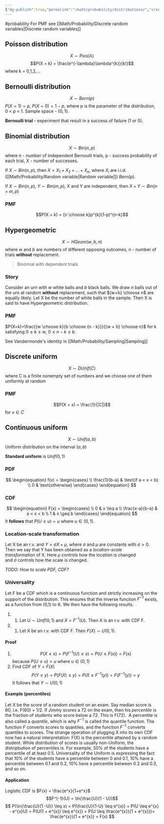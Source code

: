 ```yaml
---
{"dg-publish":true,"permalink":"/math/probability/distributions/","created":"","updated":""}
---
```


#probability 
For PMF see [[Math/Probability/Discrete random variables\|Discrete random variables]]

## Poisson distribution

$$X \sim Pois(\lambda)$$
$$P(X = k) = \frac{e^{-\lambda}\lambda^{k}}{k!}$$ 
where k = 0,1,2,...

## Bernoulli distribution
$$X \sim Bern(p)$$
$P(X = 1) = p$, $P(X = 0) = 1 - p$, where p is the parameter of the distribution, 0 < p < 1. Sample space - $\{0,1\}$.

**Bernoulli trial** - experiment that result in a success of failure (1 or 0).

## Binomial distribution

$$X \sim Bin(n,p)$$
where n - number of independent Bernoulli trials, p - success probability of each trial, X - number of successes.

If $X \sim Bin(n,p)$, then $X = X_{1} + X_{2} + \dots + X_{n}$, where $X_{i}$ are i.i.d. ([[Math/Probability/Random variable\|Random variable]]) $Bern(p)$.

If $X \sim Bin(n,p)$, $Y \sim Bin(m , p)$, X and Y are independent, then $X + Y \sim Bin(n + m, p)$

### PMF
$$P(X = k) = {n \choose k}p^{k}(1-p)^{n-k}$$
## Hypergeometric
$$X \sim HGeom(w,b,n)$$
where $w$ and $b$ are numbers of different opposing outcomes, n - number of trials **without** replacement.

> Binomial with dependent trials

### Story
Consider an urn with $w$ white balls and $b$ black balls. We draw $n$ balls out of the urn at random **without** replacement, such that ${w+b} \choose n$ are equally likely. Let X be the number of white balls in the sample. Then X is said to have Hypergeometric distribution.

### PMF

$P(X=k)=\frac{{w \choose k}{b \choose {n - k}}}{{w + b} \choose n}$
for k satisfying $0 \leq k \leq w$, $0 \leq n - k \leq b$.

See Vandermonde's identity in [[Math/Probability/Sampling\|Sampling]]

## Discrete uniform
$$X \sim DUnif(C)$$
where C is a finite nonempty set of numbers and we choose one of them uniformly at random

### PMF
$$P(X = x) = \frac{1}{|C|}$$
for $x \in C$

## Continuous uniform
$$X \sim Unif(a, b)$$
Uniform distribution on the interval $(a,b)$

**Standard uniform** is $Unif(0, 1)$

### PDF

$$
\begin{equation}
f(x) =
\begin{cases} \\
\frac{1}{b-a} & \text{if a < x < b} \\
0 & \text{otherwise}
\end{cases}       
\end{equation}
$$
### CDF
$$
\begin{equation}
F(x) =
\begin{cases} \\
0 & x \leq a \\
\frac{x-a}{b-a} & a < x < b \\
1 & x \geq b
\end{cases}       
\end{equation}
$$
It **follows** that $P(U \leq u) = u$ where $u \in (0,1)$.

### Location-scale transformation
Let X be an r.v. and $Y = \sigma X + \mu$, where $\sigma$ and $\mu$ are constants with $\sigma > 0$. Then we say that Y has been obtained as a _location-scale transformation_ of X. Here $\mu$ controls how the location is changed and $\sigma$ controls how the scale is changed.

*TODO: How to scale PDF, CDF?*

### Universality
Let F be a CDF which is a continuous function and strictly increasing on the support of the distribution. This ensures that the inverse function $F^{-1}$ exists, as a function from (0,1) to $\mathbb{R}$. We then have the following results.
1. 1. Let $U \sim Unif(0,1)$ and $X = F^{-1}(U)$. Then X is an r.v. with CDF F.
2. 1. Let X be an r.v. with CDF F. Then $F(X) \sim U(0,1)$.
#### Proof
1. $$
   P(X \leq x) = 
   P(F^{-1}(U) \leq x) = 
   P(U \leq F(x)) =
   F(x)
   $$
   because $P(U \leq u) = u$ where $u \in (0,1)$
2. Find CDF of $Y = F(X)$
    $$
   P(Y \leq y) =
   P(F(X) \leq y) = 
   P(X \leq F^{-1}(y)) = 
   F(F^{-1}(y)) = 
   y
   $$
   It follows that $Y \sim U(0, 1)$

#### Example (percentiles)
Let X be the score of a random student on an exam. Say median score is 60, i.e. F(60) = 1/2. If Jimmy scores a 72 on the exam, then his _percentile_ is the fraction of students who score below a 72. This is F(72).  A percentile is also called a _quantile_, which is why $F^{-1}$ is called the quantile function. The function $F$ converts scores to quantiles, and the function $F^{-1}$ converts quantiles to scores.
The strange operation of plugging X into its own CDF now has a natural interpretation: F(X) is the percentile attained by a random student. While distribution of scores is usually non-Uniform, the distripbution of percentiles is.
For example, 50% of the students have a percentile of at least 0.5. Universality of the Uniform is expressing the fact that 10% of the students have a percentile between 0 and 0.1, 10% have a percentile between 0.1 and 0.2, 10% have a percentile between 0.2 and 0.3, and so on.

#### Application

Logistic CDF is $F(x) = \frac{e^x}{1+e^x}$
$$F^{-1}(U) = \ln(\frac{U}{1 - U})$$
$$
P(\ln{\frac{U}{1 -U}} \leq x) =
P(\frac{U}{1-U} \leq e^{x)} =
P(U \leq e^{x} - e^{x}U) =
P(U(1 + e^{x}) \leq e^{x}) =
P(U \leq \frac{e^{x}}{1 + e^{x}})= 
\frac{e^{x}}{1 + e^{x}} =
F(x)
$$